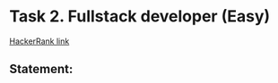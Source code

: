 # Task 2. Fullstack developer (Easy)

[HackerRank link](<https://www.hackerrank.com/contests/sda-hw-8-2021/challenges/fullstack-developer>)

## Statement:

<!-- TODO -->
